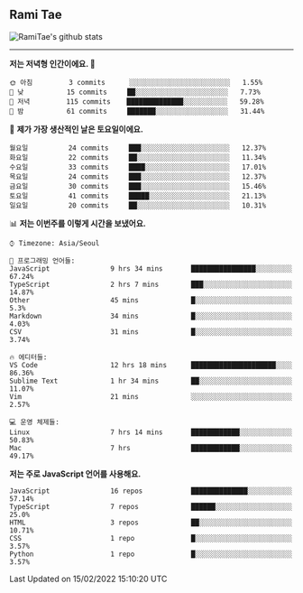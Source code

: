 ## Rami Tae

![RamiTae's github stats](https://github-readme-stats.vercel.app/api?username=RamiTae&show_icons=true&theme=tokyonight)

---
<!--START_SECTION:waka-->
**저는 저녁형 인간이에요. 🦉** 

```text
🌞 아침         3 commits      ░░░░░░░░░░░░░░░░░░░░░░░░░   1.55% 
🌆 낮　         15 commits     ██░░░░░░░░░░░░░░░░░░░░░░░   7.73% 
🌃 저녁         115 commits    ██████████████░░░░░░░░░░░   59.28% 
🌙 밤　         61 commits     ███████░░░░░░░░░░░░░░░░░░   31.44%

```
📅 **제가 가장 생산적인 날은 토요일이에요.** 

```text
월요일          24 commits     ███░░░░░░░░░░░░░░░░░░░░░░   12.37% 
화요일          22 commits     ██░░░░░░░░░░░░░░░░░░░░░░░   11.34% 
수요일          33 commits     ████░░░░░░░░░░░░░░░░░░░░░   17.01% 
목요일          24 commits     ███░░░░░░░░░░░░░░░░░░░░░░   12.37% 
금요일          30 commits     ███░░░░░░░░░░░░░░░░░░░░░░   15.46% 
토요일          41 commits     █████░░░░░░░░░░░░░░░░░░░░   21.13% 
일요일          20 commits     ██░░░░░░░░░░░░░░░░░░░░░░░   10.31%

```


📊 **저는 이번주를 이렇게 시간을 보냈어요.** 

```text
⌚︎ Timezone: Asia/Seoul

💬 프로그래밍 언어들: 
JavaScript               9 hrs 34 mins       ████████████████░░░░░░░░░   67.24% 
TypeScript               2 hrs 7 mins        ███░░░░░░░░░░░░░░░░░░░░░░   14.87% 
Other                    45 mins             █░░░░░░░░░░░░░░░░░░░░░░░░   5.3% 
Markdown                 34 mins             █░░░░░░░░░░░░░░░░░░░░░░░░   4.03% 
CSV                      31 mins             █░░░░░░░░░░░░░░░░░░░░░░░░   3.74%

🔥 에디터들: 
VS Code                  12 hrs 18 mins      █████████████████████░░░░   86.36% 
Sublime Text             1 hr 34 mins        ██░░░░░░░░░░░░░░░░░░░░░░░   11.07% 
Vim                      21 mins             ░░░░░░░░░░░░░░░░░░░░░░░░░   2.57%

💻 운영 체제들: 
Linux                    7 hrs 14 mins       ████████████░░░░░░░░░░░░░   50.83% 
Mac                      7 hrs               ████████████░░░░░░░░░░░░░   49.17%

```

**저는 주로 JavaScript 언어를 사용해요.** 

```text
JavaScript               16 repos            ██████████████░░░░░░░░░░░   57.14% 
TypeScript               7 repos             ██████░░░░░░░░░░░░░░░░░░░   25.0% 
HTML                     3 repos             ██░░░░░░░░░░░░░░░░░░░░░░░   10.71% 
CSS                      1 repo              █░░░░░░░░░░░░░░░░░░░░░░░░   3.57% 
Python                   1 repo              █░░░░░░░░░░░░░░░░░░░░░░░░   3.57%

```



 Last Updated on 15/02/2022 15:10:20 UTC
<!--END_SECTION:waka-->
